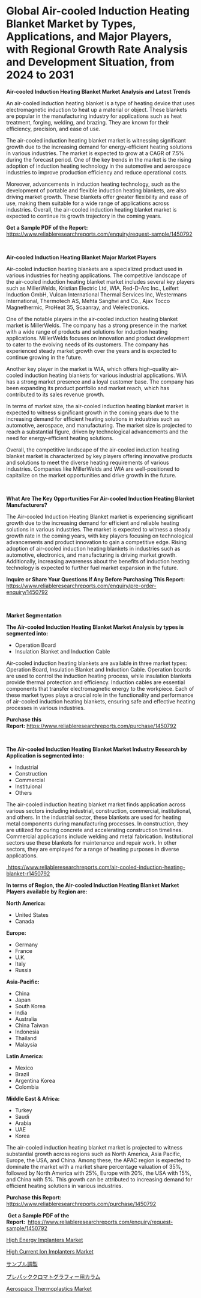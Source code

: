 <p><h1>Global Air-cooled Induction Heating Blanket Market by Types, Applications, and Major Players, with Regional Growth Rate Analysis and Development Situation, from 2024 to 2031</h1></p><p><strong>Air-cooled Induction Heating Blanket Market Analysis and Latest Trends</strong></p>
<p><p>An air-cooled induction heating blanket is a type of heating device that uses electromagnetic induction to heat up a material or object. These blankets are popular in the manufacturing industry for applications such as heat treatment, forging, welding, and brazing. They are known for their efficiency, precision, and ease of use.</p><p>The air-cooled induction heating blanket market is witnessing significant growth due to the increasing demand for energy-efficient heating solutions in various industries. The market is expected to grow at a CAGR of 7.5% during the forecast period. One of the key trends in the market is the rising adoption of induction heating technology in the automotive and aerospace industries to improve production efficiency and reduce operational costs.</p><p>Moreover, advancements in induction heating technology, such as the development of portable and flexible induction heating blankets, are also driving market growth. These blankets offer greater flexibility and ease of use, making them suitable for a wide range of applications across industries. Overall, the air-cooled induction heating blanket market is expected to continue its growth trajectory in the coming years.</p></p>
<p><strong>Get a Sample PDF of the Report:&nbsp;</strong> <a href="https://www.reliableresearchreports.com/enquiry/request-sample/1450792">https://www.reliableresearchreports.com/enquiry/request-sample/1450792</a></p>
<p>&nbsp;</p>
<p><strong>Air-cooled Induction Heating Blanket Major Market Players</strong></p>
<p><p>Air-cooled induction heating blankets are a specialized product used in various industries for heating applications. The competitive landscape of the air-cooled induction heating blanket market includes several key players such as MillerWelds, Kristian Electric Ltd, WIA, Red-D-Arc Inc., Leifert Induction GmbH, Vulcan International Thermal Services Inc, Westermans International, Thermotech AS, Mehta Sanghvi and Co., Ajax Tocco Magnethermic, ProHeat 35, Scaanray, and Velelectronics.</p><p>One of the notable players in the air-cooled induction heating blanket market is MillerWelds. The company has a strong presence in the market with a wide range of products and solutions for induction heating applications. MillerWelds focuses on innovation and product development to cater to the evolving needs of its customers. The company has experienced steady market growth over the years and is expected to continue growing in the future.</p><p>Another key player in the market is WIA, which offers high-quality air-cooled induction heating blankets for various industrial applications. WIA has a strong market presence and a loyal customer base. The company has been expanding its product portfolio and market reach, which has contributed to its sales revenue growth.</p><p>In terms of market size, the air-cooled induction heating blanket market is expected to witness significant growth in the coming years due to the increasing demand for efficient heating solutions in industries such as automotive, aerospace, and manufacturing. The market size is projected to reach a substantial figure, driven by technological advancements and the need for energy-efficient heating solutions.</p><p>Overall, the competitive landscape of the air-cooled induction heating blanket market is characterized by key players offering innovative products and solutions to meet the diverse heating requirements of various industries. Companies like MillerWelds and WIA are well-positioned to capitalize on the market opportunities and drive growth in the future.</p></p>
<p>&nbsp;</p>
<p><strong>What Are The Key Opportunities For Air-cooled Induction Heating Blanket Manufacturers?</strong></p>
<p><p>The Air-cooled Induction Heating Blanket market is experiencing significant growth due to the increasing demand for efficient and reliable heating solutions in various industries. The market is expected to witness a steady growth rate in the coming years, with key players focusing on technological advancements and product innovation to gain a competitive edge. Rising adoption of air-cooled induction heating blankets in industries such as automotive, electronics, and manufacturing is driving market growth. Additionally, increasing awareness about the benefits of induction heating technology is expected to further fuel market expansion in the future.</p></p>
<p><strong>Inquire or Share Your Questions If Any Before Purchasing This Report:</strong> <a href="https://www.reliableresearchreports.com/enquiry/pre-order-enquiry/1450792">https://www.reliableresearchreports.com/enquiry/pre-order-enquiry/1450792</a></p>
<p>&nbsp;</p>
<p><strong>Market Segmentation</strong></p>
<p><strong>The Air-cooled Induction Heating Blanket Market Analysis by types is segmented into:</strong></p>
<p><ul><li>Operation Board</li><li>Insulation Blanket and Induction Cable</li></ul></p>
<p><p>Air-cooled induction heating blankets are available in three market types: Operation Board, Insulation Blanket and Induction Cable. Operation boards are used to control the induction heating process, while insulation blankets provide thermal protection and efficiency. Induction cables are essential components that transfer electromagnetic energy to the workpiece. Each of these market types plays a crucial role in the functionality and performance of air-cooled induction heating blankets, ensuring safe and effective heating processes in various industries.</p></p>
<p><strong>Purchase this Report:&nbsp;</strong><a href="https://www.reliableresearchreports.com/purchase/1450792">https://www.reliableresearchreports.com/purchase/1450792</a></p>
<p>&nbsp;</p>
<p><strong>The Air-cooled Induction Heating Blanket Market Industry Research by Application is segmented into:</strong></p>
<p><ul><li>Industrial</li><li>Construction</li><li>Commercial</li><li>Instituional</li><li>Others</li></ul></p>
<p><p>The air-cooled induction heating blanket market finds application across various sectors including industrial, construction, commercial, institutional, and others. In the industrial sector, these blankets are used for heating metal components during manufacturing processes. In construction, they are utilized for curing concrete and accelerating construction timelines. Commercial applications include welding and metal fabrication. Institutional sectors use these blankets for maintenance and repair work. In other sectors, they are employed for a range of heating purposes in diverse applications.</p></p>
<p><a href="https://www.reliableresearchreports.com/air-cooled-induction-heating-blanket-r1450792">&nbsp;https://www.reliableresearchreports.com/air-cooled-induction-heating-blanket-r1450792</a></p>
<p><strong>In terms of Region, the Air-cooled Induction Heating Blanket Market Players available by Region are:</strong></p>
<p>
    <p> <strong> North America: </strong>
        <ul>
            <li>United States</li>
            <li>Canada</li>
        </ul>
        </p> 
    <p> <strong> Europe: </strong>
        <ul>
            <li>Germany</li>
            <li>France</li>
            <li>U.K.</li>
            <li>Italy</li>
            <li>Russia</li>
        </ul>
        </p> 
    <p> <strong> Asia-Pacific: </strong>
        <ul>
            <li>China</li>
            <li>Japan</li>
            <li>South Korea</li>
            <li>India</li>
            <li>Australia</li>
            <li>China Taiwan</li>
            <li>Indonesia</li>
            <li>Thailand</li>
            <li>Malaysia</li>
        </ul>
        </p> 
    <p> <strong> Latin America: </strong>
        <ul>
            <li>Mexico</li>
            <li>Brazil</li>
            <li>Argentina Korea</li>
            <li>Colombia</li>
        </ul>
        </p> 
    <p> <strong> Middle East & Africa: </strong>
        <ul>
            <li>Turkey</li>
            <li>Saudi</li>
            <li>Arabia</li>
            <li>UAE</li>
            <li>Korea</li>
        </ul>
    </p>
    </p>
<p><p>The air-cooled induction heating blanket market is projected to witness substantial growth across regions such as North America, Asia Pacific, Europe, the USA, and China. Among these, the APAC region is expected to dominate the market with a market share percentage valuation of 35%, followed by North America with 25%, Europe with 20%, the USA with 15%, and China with 5%. This growth can be attributed to increasing demand for efficient heating solutions in various industries.</p></p>
<p><strong>Purchase this Report: </strong><a href="https://www.reliableresearchreports.com/purchase/1450792">https://www.reliableresearchreports.com/purchase/1450792</a></p>
<p>&nbsp;<strong>Get a Sample PDF of the Report:&nbsp;&nbsp;</strong><a href="https://www.reliableresearchreports.com/enquiry/request-sample/1450792">https://www.reliableresearchreports.com/enquiry/request-sample/1450792</a></p>
<p><strong></strong></p>
<p><p><a href="https://github.com/jhcraigie/Market-Research-Report-List-3/blob/main/high-energy-implanters-market.md">High Energy Implanters Market</a></p><p><a href="https://github.com/PeterParrish5/Market-Research-Report-List-4/blob/main/high-current-ion-implanters-market.md">High Current Ion Implanters Market</a></p><p><a href="https://github.com/Sophiaard2003/Market-Research-Report-List-1/blob/main/720707039352.md">サンプル調製</a></p><p><a href="https://github.com/jkjreqjscoxx7/Market-Research-Report-List-1/blob/main/170169139353.md">プレパッククロマトグラフィー用カラム</a></p><p><a href="https://issuu.com/reportprime-2/docs/aerospace-thermoplastics-market-size-2030.pptx">Aerospace Thermoplastics Market</a></p></p>